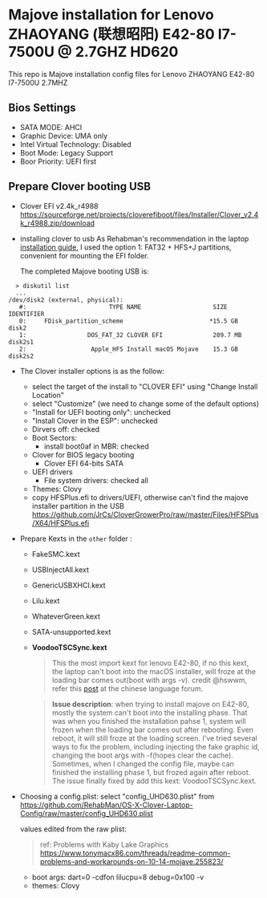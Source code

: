 # Majove installation for Lenovo ZHAOYANG (联想昭阳) E42-80  I7-7500U @ 2.7GHZ HD620
This repo is  Majove installation config files for Lenovo ZHAOYANG E42-80 I7-7500U 2.7MHZ

## Bios Settings
- SATA MODE: AHCI
- Graphic Device: UMA only
- Intel Virtual Technology: Disabled
- Boot Mode: Legacy Support
- Boor Priority: UEFI first

## Prepare Clover booting USB

- Clover EFI v2.4k_r4988
  https://sourceforge.net/projects/cloverefiboot/files/Installer/Clover_v2.4k_r4988.zip/download
- installing clover to usb
  As Rehabman's recommendation in the laptop [installation guide](https://www.tonymacx86.com/threads/guide-booting-the-os-x-installer-on-laptops-with-clover.148093/), I used the option 1: FAT32 + HFS+J partitions, convenient for mounting the EFI folder.

  The completed Majove booting USB is:

```
  > diskutil list
  ...
/dev/disk2 (external, physical):
   #:                       TYPE NAME                    SIZE       IDENTIFIER
   0:     FDisk_partition_scheme                        *15.5 GB    disk2
   1:                 DOS_FAT_32 CLOVER EFI              209.7 MB   disk2s1
   2:                  Apple_HFS Install macOS Mojave    15.3 GB    disk2s2
  ```

  - The Clover installer options is as the follow:
    - select the target of the install to "CLOVER EFI" using "Change Install Location"
    - select "Customize" (we need to change some of the default options)
    - "Install for UEFI booting only": unchecked
    - "Install Clover in the ESP": unchecked
    - Dirvers off: checked
    - Boot Sectors: 
        - install boot0af in MBR: checked
    - Clover for BIOS legacy booting
        - Clover EFI 64-bits SATA
    - UEFI drivers
        - File system drivers: checked all
    - Themes: Clovy
    - copy HFSPlus.efi to drivers/UEFI, otherwise can't find the majove installer partition in the USB
       https://github.com/JrCs/CloverGrowerPro/raw/master/Files/HFSPlus/X64/HFSPlus.efi

- Prepare Kexts in the `other` folder :
  - FakeSMC.kext
  - USBInjectAll.kext
  - GenericUSBXHCI.kext
  - Lilu.kext
  - WhateverGreen.kext
  - SATA-unsupported.kext
  - **VoodooTSCSync.kext**
    > This the most import kext for lenovo E42-80, if no this kext, the laptop can't boot into the macOS installer, will froze at the loading bar comes out(boot with args -v). credit @hswwm, refer this [post](http://bbs.pcbeta.com/viewthread-1796587-1-1.html) at the chinese language forum.

    > **Issue description**: 
    when trying to install majove on E42-80, mostly the system can't boot into the installing phase. That was when you finished the installation pahse 1,  system will frozen when the loading bar comes out after rebooting. Even reboot, it will still froze at the loading screen. 
    I've tried several ways to fix the problem,  including injecting the fake graphic id, changing the boot args with -f(hopes clear the cache). Sometimes, when I changed the config file, maybe can finished the installing phase 1, but frozed again after reboot. 
    The issue finally fixed by add this kext: VoodooTSCSync.kext.


- Choosing a config.plist:
  select "config_UHD630.plist" from https://github.com/RehabMan/OS-X-Clover-Laptop-Config/raw/master/config_UHD630.plist

  values edited from the raw plist:
  > ref: Problems with Kaby Lake Graphics
https://www.tonymacx86.com/threads/readme-common-problems-and-workarounds-on-10-14-mojave.255823/
    - boot args: dart=0  -cdfon lilucpu=8  debug=0x100 -v
    - themes: Clovy




